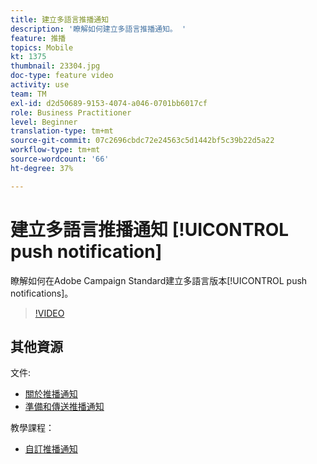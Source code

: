 ```yaml
---
title: 建立多語言推播通知
description: '瞭解如何建立多語言推播通知。 '
feature: 推播
topics: Mobile
kt: 1375
thumbnail: 23304.jpg
doc-type: feature video
activity: use
team: TM
exl-id: d2d50689-9153-4074-a046-0701bb6017cf
role: Business Practitioner
level: Beginner
translation-type: tm+mt
source-git-commit: 07c2696cbdc72e24563c5d1442bf5c39b22d5a22
workflow-type: tm+mt
source-wordcount: '66'
ht-degree: 37%

---
```


# 建立多語言推播通知 [!UICONTROL push notification]

瞭解如何在Adobe Campaign Standard建立多語言版本[!UICONTROL push notifications]。

>[!VIDEO](https://video.tv.adobe.com/v/23304?quality=12)

## 其他資源

文件:

* [關於推播通知](https://docs.adobe.com/content/help/en/campaign-standard/using/communication-channels/push-notifications/about-push-notifications.html)
* [準備和傳送推播通知](https://docs.adobe.com/content/help/en/campaign-standard/using/communication-channels/push-notifications/preparing-and-sending-a-push-notification.html)

教學課程：

* [自訂推播通知](/help/communication-channels/mobile/push-notifications/creating-a-push-notification.md)
